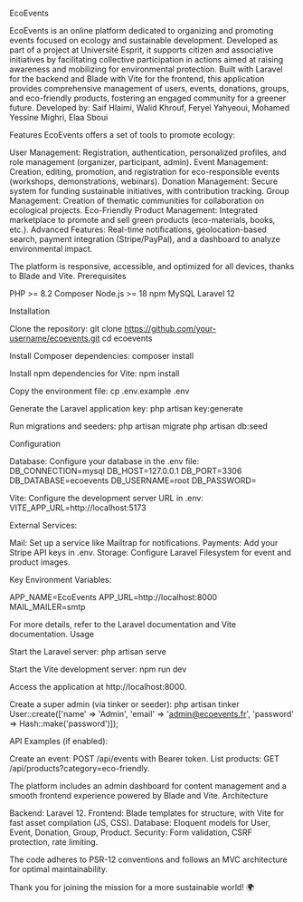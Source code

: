 EcoEvents

EcoEvents is an online platform dedicated to organizing and promoting events focused on ecology and sustainable development. Developed as part of a project at Université Esprit, it supports citizen and associative initiatives by facilitating collective participation in actions aimed at raising awareness and mobilizing for environmental protection.
Built with Laravel for the backend and Blade with Vite for the frontend, this application provides comprehensive management of users, events, donations, groups, and eco-friendly products, fostering an engaged community for a greener future.
Developed by: Saif Hlaimi, Walid Khrouf, Feryel Yahyeoui, Mohamed Yessine Mighri, Elaa Sboui


Features
EcoEvents offers a set of tools to promote ecology:

User Management: Registration, authentication, personalized profiles, and role management (organizer, participant, admin).
Event Management: Creation, editing, promotion, and registration for eco-responsible events (workshops, demonstrations, webinars).
Donation Management: Secure system for funding sustainable initiatives, with contribution tracking.
Group Management: Creation of thematic communities for collaboration on ecological projects.
Eco-Friendly Product Management: Integrated marketplace to promote and sell green products (eco-materials, books, etc.).
Advanced Features: Real-time notifications, geolocation-based search, payment integration (Stripe/PayPal), and a dashboard to analyze environmental impact.

The platform is responsive, accessible, and optimized for all devices, thanks to Blade and Vite.
Prerequisites

PHP >= 8.2
Composer
Node.js >= 18
npm
MySQL
Laravel 12

Installation

Clone the repository:
git clone https://github.com/your-username/ecoevents.git
cd ecoevents


Install Composer dependencies:
composer install


Install npm dependencies for Vite:
npm install


Copy the environment file:
cp .env.example .env


Generate the Laravel application key:
php artisan key:generate


Run migrations and seeders:
php artisan migrate
php artisan db:seed



Configuration

Database: Configure your database in the .env file:
DB_CONNECTION=mysql
DB_HOST=127.0.0.1
DB_PORT=3306
DB_DATABASE=ecoevents
DB_USERNAME=root
DB_PASSWORD=


Vite: Configure the development server URL in .env:
VITE_APP_URL=http://localhost:5173


External Services:

Mail: Set up a service like Mailtrap for notifications.
Payments: Add your Stripe API keys in .env.
Storage: Configure Laravel Filesystem for event and product images.


Key Environment Variables:

APP_NAME=EcoEvents
APP_URL=http://localhost:8000
MAIL_MAILER=smtp



For more details, refer to the Laravel documentation and Vite documentation.
Usage

Start the Laravel server:
php artisan serve


Start the Vite development server:
npm run dev

Access the application at http://localhost:8000.

Create a super admin (via tinker or seeder):
php artisan tinker
User::create(['name' => 'Admin', 'email' => 'admin@ecoevents.fr', 'password' => Hash::make('password')]);


API Examples (if enabled):

Create an event: POST /api/events with Bearer token.
List products: GET /api/products?category=eco-friendly.



The platform includes an admin dashboard for content management and a smooth frontend experience powered by Blade and Vite.
Architecture

Backend: Laravel 12.
Frontend: Blade templates for structure, with Vite for fast asset compilation (JS, CSS).
Database: Eloquent models for User, Event, Donation, Group, Product.
Security: Form validation, CSRF protection, rate limiting.

The code adheres to PSR-12 conventions and follows an MVC architecture for optimal maintainability.

Thank you for joining the mission for a more sustainable world! 🌍
